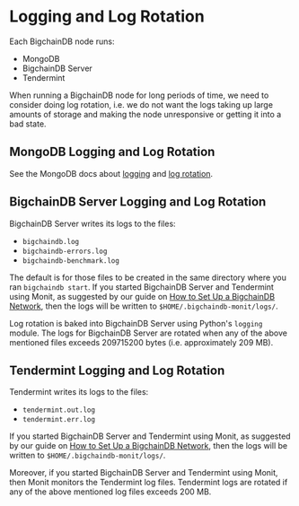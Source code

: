 <!---
Copyright BigchainDB GmbH and BigchainDB contributors
SPDX-License-Identifier: (Apache-2.0 AND CC-BY-4.0)
Code is Apache-2.0 and docs are CC-BY-4.0
--->

# Logging and Log Rotation

Each BigchainDB node runs:

- MongoDB
- BigchainDB Server
- Tendermint

When running a BigchainDB node for long periods
of time, we need to consider doing log rotation, i.e. we do not want the logs taking
up large amounts of storage and making the node unresponsive or getting it into a bad state.

## MongoDB Logging and Log Rotation

See the MongoDB docs about
[logging](https://docs.mongodb.com/v3.6/administration/monitoring/#monitoring-standard-loggging)
and [log rotation](https://docs.mongodb.com/v3.6/tutorial/rotate-log-files/).

## BigchainDB Server Logging and Log Rotation

BigchainDB Server writes its logs to the files:

- `bigchaindb.log`
- `bigchaindb-errors.log`
- `bigchaindb-benchmark.log`

The default is for those files to be created in the same directory where you ran `bigchaindb start`.
If you started BigchainDB Server and Tendermint using Monit, as suggested by our guide on
[How to Set Up a BigchainDB Network](../simple-deployment-template/network-setup.html),
then the logs will be written to `$HOME/.bigchaindb-monit/logs/`.

Log rotation is baked into BigchainDB Server using Python's `logging` module.
The logs for BigchainDB Server are rotated when any of the above mentioned files exceeds 209715200 bytes (i.e. approximately 209 MB).

## Tendermint Logging and Log Rotation

Tendermint writes its logs to the files:

- `tendermint.out.log`
- `tendermint.err.log`

If you started BigchainDB Server and Tendermint using Monit, as suggested by our guide on
[How to Set Up a BigchainDB Network](../simple-deployment-template/network-setup.html),
then the logs will be written to `$HOME/.bigchaindb-monit/logs/`.

Moreover, if you started BigchainDB Server and Tendermint using Monit,
then Monit monitors the Tendermint log files.
Tendermint logs are rotated if any of the above mentioned log files exceeds 200 MB.
